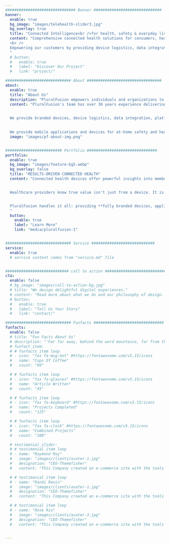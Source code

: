```yaml
---
############################### Banner ##############################
banner:
  enable: true
  bg_image: "images/telehealth-slider3.jpg"
  bg_overlay: true
  title: "Connected Intelligence<br />for health, safety & everyday living"
  content: "Comprehensive connected health solutions for consumers, healthcare providers and industries. 
  <br />
  Empowering our customers by providing device logistics, data integration, security, and ongoing support.
  "
  # button:
  #   enable: true
  #   label: "Discover Our Project"
  #   link: "project/"

############################# About #################################
about:
  enable: true
  title: "About Us"
  description: "PluralFusion empowers individuals and organizations to thrive by creating connected solutions that prioritize well-being, safety, health and human potential."
  content: "PluralFusion's team has over 30 years experience delivering highly scalable solutions for consumers and enterprises. We offer comprehensive connected health solutions for consumers, healthcare providers and industries. 
  

  We provide branded devices, device logistics, data integration, platform security and ongoing support for **Healthcare Partners**.
  

  We provide mobile applications and devices for at-home safety and healthier living **for Consumers**"
  image: "images/pf-about-img.png"


######################### Portfolio ###############################
portfolio:
  enable: true
  bg_image: "images/feature-bg5.webp"
  bg_overlay: false
  title: "RESULTS-DRIVEN CONNECTED HEALTH"
  content: "Connected health devices offer powerful insights into members' daily lives, poised to revolutionize wellness programs.


  Healthcare providers know true value isn't just from a device. It is the **improved health, reduced costs, and enhanced engagement** that comes from a seamless, integrated ecosystem.


  PluralFusion handles it all: providing **fully branded devices, applications, and services**, while expertly managing health device integration, logistics, and compliance. This empowers telehealth providers with **actionable insights** to deliver exceptional care and achieve their program goals.
  "
  button:
    enable: true
    label: "Learn More"
    link: "media/pluralfusion-1"


############################# Service ############################
service:
  enable: true
  # service content comes from "service.md" file


############################ call to action ###########################
cta:
  enable: false
  # bg_image: "images/call-to-action-bg.jpg"
  # title: "We design delightful digital experiences."
  # content: "Read more about what we do and our philosophy of design. Judge for yourself The work and results <br> we’ve achieved for other clients, and meet our highly experienced Team who just love to design."
  # button:
  #   enable: true
  #   label: "Tell Us Your Story"
  #   link: "contact/"

############################# Funfacts ###############################
funfacts:
  enable: false
  # title: "Fun Facts About Us"
  # description: "'Far far away, behind the word mountains, far from the countries Vokalia and Consonantia, <br> there live the blind texts. Separated they live in Bookmarksgrove right at the coast of the Semantics'"
  # funfact_item:
  # # funfacts item loop
  # - icon: "fas fa-mug-hot" #https://fontawesome.com/v5.15/icons
  #   name: "Cups Of Coffee"
  #   count: "99"

  # # funfacts item loop
  # - icon: "fas fa-glasses" #https://fontawesome.com/v5.15/icons
  #   name: "Article Written"
  #   count: "45"

  # # funfacts item loop
  # - icon: "fas fa-keyboard" #https://fontawesome.com/v5.15/icons
  #   name: "Projects Completed"
  #   count: "125"

  # # funfacts item loop
  # - icon: "fas fa-clock" #https://fontawesome.com/v5.15/icons
  #   name: "Combined Projects"
  #   count: "200"

  # testimonial_slider:
  # # testimonial item loop
  # - name: "Raymond Roy"
  #   image: "images/clients/avater-1.jpg"
  #   designation: "CEO-Themefisher"
  #   content: "This Company created an e-commerce site with the tools to make our business a success, with innovative ideas we feel that our site has unique elements that make us stand out from the crowd."

  # # testimonial item loop
  # - name: "Randi Renin"
  #   image: "images/clients/avater-1.jpg"
  #   designation: "CEO-Themefisher"
  #   content: "This Company created an e-commerce site with the tools to make our business a success, with innovative ideas we feel that our site has unique elements that make us stand out from the crowd."

  # # testimonial item loop
  # - name: "Rose Rio"
  #   image: "images/clients/avater-3.jpg"
  #   designation: "CEO-Themefisher"
  #   content: "This Company created an e-commerce site with the tools to make our business a success, with innovative ideas we feel that our site has unique elements that make us stand out from the crowd."


---
```

